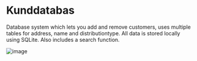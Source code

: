 # Kunddatabas
Database system which lets you add and remove customers, uses multiple tables for address, name and distributiontype. All data is stored locally using SQLite. Also includes a search function.

![image](https://user-images.githubusercontent.com/73699210/202658365-735cd7c5-7077-492e-8dff-3ad415eef86b.png)
